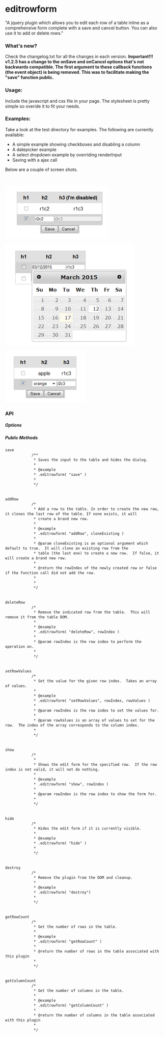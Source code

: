 # editrowform
"A jquery plugin which allows you to edit each row of a table inline as a comprehensive form complete with a save and cancel button.  You can also use it to add or delete rows."

<h3>What's new?</h3>
Check the changelog.txt for all the changes in each version.
<b>
Important!!! v1.2.5 has a change to the onSave and onCancel options that's not backwards compatible.  The first argument to these callback functions (the event object) is being removed.  This was to facilitate making the "save" function public.
</b>

<h3>Usage:</h3>
Include the javascript and css file in your page.  The stylesheet is pretty simple so overide it to fit your needs.

<h3>Examples:</h3>
Take a look at the test directory for examples.  The following are currently available:

<ul>
	<li>A simple example showing checkboxes and disabling a column</li>
	<li>A datepicker example</li>
	<li>A select dropdown example by overriding renderInput</li>
	<li>Saving with a ajax call</li>
</ul>

Below are a couple of screen shots.

<br/>

![alt tag](test/images/simple.png)

![alt tag](test/images/datepicker.png)

![alt tag](test/images/select.png)


<h3>API</h3>
<h5>Options</h5>



<h5>Public Methods</h5>

	save
		        /**
		         * Saves the input to the table and hides the dialog.
		         * 
		         * @example
		         * .editrowform( "save" )
		         * 
		         */

		        
	addRow
		        /* 
		         * Add a row to the table. In order to create the new row, it clones the last row of the table. If none exists, it will 
		         * create a brand new row.
		         *  
		         * @example
		         * .editrowform( "addRow", cloneExisting )
		         * 
		         * @param cloneExisting is an optional argument which default to true.  It will clone an existing row from the 
		         * table (the last one) to create a new row.  If false, it will create a brand new row.
		         * 
		         * @return the rowIndex of the newly created row or false if the function call did not add the row.
		         *
		         * 
		         */	        

				
	deleteRow			
		        /* 
		         * Remove the indicated row from the table.  This will remove it from the table DOM. 
		         *
		         * @example
		         * .editrowform( "deleteRow", rowIndex )
		         *  
		         * @param rowIndex is the row index to perform the operation on.
		         *   
		         */

		        
	setRowValues
		        /* 
		         * Set the value for the given row index.  Takes an array of values.
		         *
		         * @example
		         * .editrowform( "setRowValues", rowIndex, rowValues )
		         *  
		         * @param rowIndex is the row index to set the values for.
		         *  
		         * @param rowValues is an array of values to set for the row.  The index of the array corresponds to the column index.
		         *   
		         */

				
	show				
				/* 
				 * 
				 * Shows the edit form for the specified row.  If the row index is not valid, it will not do nothing.
				 * 
		         * @example
		         * .editrowform( "show", rowIndex )
				 * 
				 * @param rowIndex is the row index to show the form for.
				 * 
				 */

				
	hide			
				/* 
				 * Hides the edit form if it is currently visible. 
				 * 
		         * @example
		         * .editrowform( "hide" )
				 * 
				 */

				
	destroy			
				/* 
				 * Remove the plugin from the DOM and cleanup.
				 * 
		         * @example
		         * .editrowform( "destroy")
				 * 
				 */
				
				
	getRowCount			
				/* 
				 * Get the number of rows in the table.
				 * 
		         * @example
		         * .editrowform( "getRowCount" )
		         * 
		         * @return the number of rows in the table associated with this plugin
				 * 
				 */

				
	getColumnCount				
				/* 
				 * Get the number of columns in the table.
				 * 
		         * @example
		         * .editrowform( "getColumnCount" )
		         * 
		         * @return the number of columns in the table associated with this plugin
				 * 
				 */
